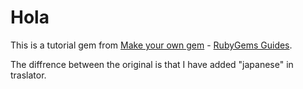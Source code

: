 Hola
====

This is a tutorial gem from [Make your own gem](http://guides.rubygems.org/make-your-own-gem/) - [RubyGems Guides](http://guides.rubygems.org).

The diffrence between the original is that I have added "japanese" in traslator.
